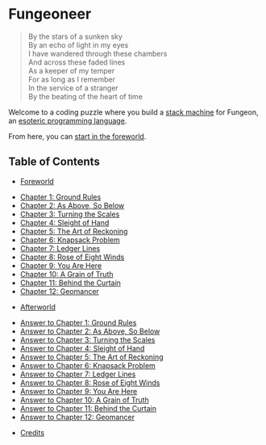 # Fungeoneer

> By the stars of a sunken sky<br>
> By an echo of light in my eyes<br>
> I have wandered through these chambers<br>
> And across these faded lines<br>
> As a keeper of my temper<br>
> For as long as I remember<br>
> In the service of a stranger<br>
> By the beating of the heart of time

Welcome to a coding puzzle where you build a [stack machine](https://en.wikipedia.org/wiki/Stack_machine) for Fungeon, an [esoteric programming language](https://en.wikipedia.org/wiki/Esoteric_programming_language).

From here, you can [start in the foreworld](foreworld.md).


## Table of Contents

<ul>
  <li><a href="foreworld.html">Foreworld</a></li>
</ul>

<ul>
  <li><a href="chapters/01/ground-rules.html">Chapter 1: Ground Rules</a></li>
  <li><a href="chapters/02/as-above-so-below.html">Chapter 2: As Above, So Below</a></li>
  <li><a href="chapters/03/turning-the-scales.html">Chapter 3: Turning the Scales</a></li>
  <li><a href="chapters/04/sleight-of-hand.html">Chapter 4: Sleight of Hand</a></li>
  <li><a href="chapters/05/the-art-of-reckoning.html">Chapter 5: The Art of Reckoning</a></li>
  <li><a href="chapters/06/knapsack-problem.html">Chapter 6: Knapsack Problem</a></li>
  <li><a href="chapters/07/ledger-lines.html">Chapter 7: Ledger Lines</a></li>
  <li><a href="chapters/08/rose-of-eight-winds.html">Chapter 8: Rose of Eight Winds</a></li>
  <li><a href="chapters/09/you-are-here.html">Chapter 9: You Are Here</a></li>
  <li><a href="chapters/10/a-grain-of-truth.html">Chapter 10: A Grain of Truth</a></li>
  <li><a href="chapters/11/behind-the-curtain.html">Chapter 11: Behind the Curtain</a></li>
  <li><a href="chapters/12/geomancer.html">Chapter 12: Geomancer</a></li>
</ul>

<ul>
  <li><a href="afterworld.html">Afterworld</a></li>
</ul>

<ul>
  <li><a href="answers/chapters/01/ground-rules.html">Answer to Chapter 1: Ground Rules</a></li>
  <li><a href="answers/chapters/02/as-above-so-below.html">Answer to Chapter 2: As Above, So Below</a></li>
  <li><a href="answers/chapters/03/turning-the-scales.html">Answer to Chapter 3: Turning the Scales</a></li>
  <li><a href="answers/chapters/04/sleight-of-hand.html">Answer to Chapter 4: Sleight of Hand</a></li>
  <li><a href="answers/chapters/05/the-art-of-reckoning.html">Answer to Chapter 5: The Art of Reckoning</a></li>
  <li><a href="answers/chapters/06/knapsack-problem.html">Answer to Chapter 6: Knapsack Problem</a></li>
  <li><a href="answers/chapters/07/ledger-lines.html">Answer to Chapter 7: Ledger Lines</a></li>
  <li><a href="answers/chapters/08/rose-of-eight-winds.html">Answer to Chapter 8: Rose of Eight Winds</a></li>
  <li><a href="answers/chapters/09/you-are-here.html">Answer to Chapter 9: You Are Here</a></li>
  <li><a href="answers/chapters/10/a-grain-of-truth.html">Answer to Chapter 10: A Grain of Truth</a></li>
  <li><a href="answers/chapters/11/behind-the-curtain.html">Answer to Chapter 11: Behind the Curtain</a></li>
  <li><a href="answers/chapters/12/geomancer.html">Answer to Chapter 12: Geomancer</a></li>
</ul>

<ul>
  <li><a href="credits.html">Credits</a></li>
</ul>
